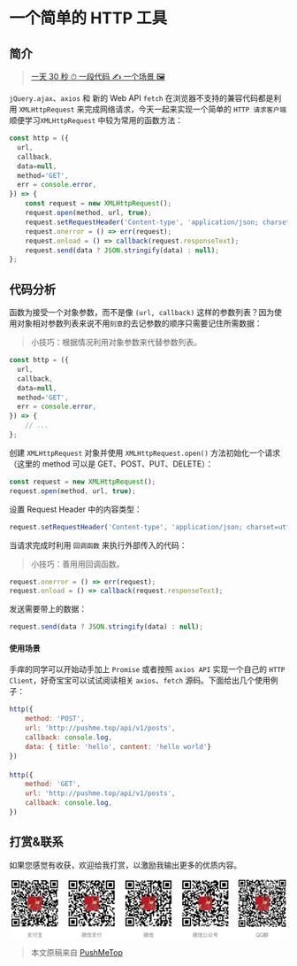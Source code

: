 # 一个简单的 HTTP 工具

## 简介

> [一天 30 秒 ⏱ 一段代码 ✍️ 一个场景 🖼](https://github.com/pushmetop/30-seconds-for-everyday)

`jQuery.ajax`、`axios` 和 新的 Web API `fetch` 在浏览器不支持的兼容代码都是利用 
 `XMLHttpRequest` 来完成网络请求，今天一起来实现一个简单的 `HTTP 请求客户端` 顺便学习`XMLHttpRequest` 中较为常用的函数方法：

```javascript
const http = ({
  url,
  callback,
  data=null,
  method='GET',
  err = console.error,
}) => {
    const request = new XMLHttpRequest();
    request.open(method, url, true);
    request.setRequestHeader('Content-type', 'application/json; charset=utf-8');
    request.onerror = () => err(request);
    request.onload = () => callback(request.responseText);
    request.send(data ? JSON.stringify(data) : null);
};
```

## 代码分析

函数为接受一个对象参数，而不是像 `(url, callback)` 这样的参数列表？因为使用对象相对参数列表来说不用`刻意`的去记参数的顺序只需要记住所需数据：

> 小技巧：根据情况利用对象参数来代替参数列表。

```javascript
const http = ({
  url,
  callback,
  data=null,
  method='GET',
  err = console.error,
}) => {
    // ...
};
```

创建 `XMLHttpRequest` 对象并使用 `XMLHttpRequest.open()` 方法初始化一个请求（这里的 method 可以是 GET、POST、PUT、DELETE）：

```javascript
const request = new XMLHttpRequest();
request.open(method, url, true);
```

设置 Request Header 中的内容类型：

```javascript
request.setRequestHeader('Content-type', 'application/json; charset=utf-8');
```

当请求完成时利用 `回调函数` 来执行外部传入的代码：

> 小技巧：善用用回调函数。

```javascript
request.onerror = () => err(request);
request.onload = () => callback(request.responseText);
```

发送需要带上的数据：

```javascript
request.send(data ? JSON.stringify(data) : null);
```

#### 使用场景

手痒的同学可以开始动手加上 `Promise` 或者按照 `axios API` 实现一个自己的 `HTTP Client`，好奇宝宝可以试试阅读相关 `axios`、`fetch` 源码。下面给出几个使用例子：

```javascript
http({
    method: 'POST',
    url: 'http://pushme.top/api/v1/posts',
    callback: console.log, 
    data: { title: 'hello', content: 'hello world'}
})

http({
    method: 'GET',
    url: 'http://pushme.top/api/v1/posts',
    callback: console.log, 
})
```

## 打赏&联系

如果您感觉有收获，欢迎给我打赏，以激励我输出更多的优质内容。

![打赏&联系](https://raw.githubusercontent.com/pushmetop/resource/master/donate/donate.png)

> 本文原稿来自 [PushMeTop](https://github.com/pushmetop)